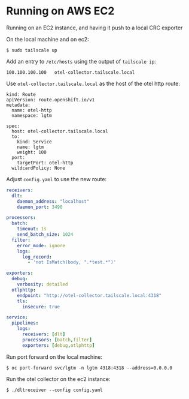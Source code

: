 # Running on AWS EC2

Running on an EC2 instance, and having it push to a local CRC exporter

On the local machine and on ec2:

```shell
$ sudo tailscale up
```

Add an entry to `/etc/hosts` using the output of `tailscale ip`:

```
100.100.100.100   otel-collector.tailscale.local
```

Use `otel-collector.tailscale.local` as the host of the otel http route:

```
kind: Route
apiVersion: route.openshift.io/v1
metadata:
  name: otel-http
  namespace: lgtm

spec:
  host: otel-collector.tailscale.local
  to:
    kind: Service
    name: lgtm
    weight: 100
  port:
    targetPort: otel-http
  wildcardPolicy: None
```

Adjust `config.yaml` to use the new route:

```yaml
receivers:
  dlt:
    daemon_address: "localhost"
    daemon_port: 3490

processors:
  batch:
    timeout: 1s
    send_batch_size: 1024
  filter:
    error_mode: ignore
    logs:
      log_record:
        - 'not IsMatch(body, ".*test.*")'

exporters:
  debug:
    verbosity: detailed
  otlphttp:
    endpoint: "http://otel-collector.tailscale.local:4318"
    tls:
      insecure: true

service:
  pipelines:
    logs:
      receivers: [dlt]
      processors: [batch,filter]
      exporters: [debug,otlphttp]
```

Run port forward on the local machine:

```shell
$ oc port-forward svc/lgtm -n lgtm 4318:4318 --address=0.0.0.0
```

Run the otel collector on the ec2 instance:

```shell
$ ./dltreceiver --config config.yaml
```

